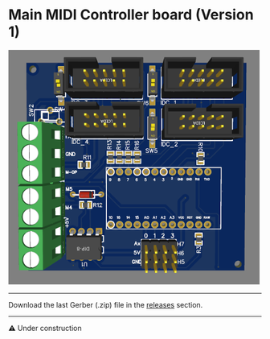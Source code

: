 # Main MIDI Controller board (Version 1)

![alt text](https://github.com/Openpipes-org/Main_MIDI_Controller_PCB/blob/main/images/midi_controller_v1.png)
<hr>
Download the last Gerber (.zip) file in the <a href="https://github.com/Openpipes-org/Main_MIDI_Controller_PCB/releases">releases</a> section.
<hr>

⚠️ Under construction
